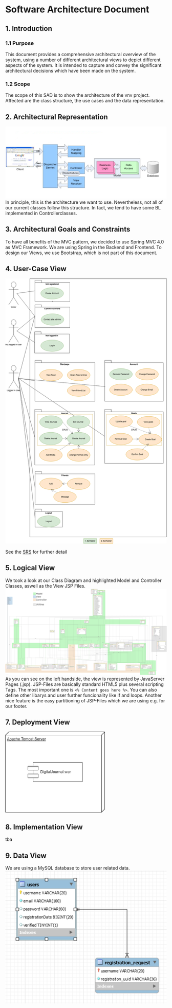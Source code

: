 # Software Architecture Document
## 1. Introduction
### 1.1 Purpose
This document provides a comprehensive architectural overview of the system, using a number of different architectural views to depict different aspects of the system. It is intended to capture and convey the significant architectural decisions which have been made on the system.

### 1.2 Scope
The scope of this SAD is to show the architecture of the vnv project. Affected are the class structure, the use cases and the data representation.

## 2. Architectural Representation
![Spring Arch](images/ArchitectureSpringMVC.PNG)
In principle, this is the architecture we want to use. Nevertheless, not all of our current classes follow this structure. In fact, we tend to have some BL implemented in Controllerclasses.

## 3. Architectural Goals and Constraints
To have all benefits of the MVC pattern, we decided to use Spring MVC 4.0 as MVC Framework. We are using Spring in the Backend and Frontend. To design our Views, we use Bootstrap, which is not part of this document.

## 4. User-Case View
![UCD](images/UCD.png)

See the [SRS](documentation.md) for further detail

## 5. Logical View
We took a look at our Class Diagram and highlighted Model and Controller Classes, aswell as the View JSP Files.
![Class Diagram](images/class_diagramm_full.png)
As you can see on the left handside, the view is represented by JavaServer Pages (.jsp). JSP-Files are basically standard HTML5 plus several scripting Tags. The most important one is `<% Content goes here %>`. You can also define other libarys and user further funcionality like if and loops. Another nice feature is the easy partitioning of JSP-Files which we are using e.g. for our footer. 
## 7. Deployment View
![DeploymentView](images/DeploymentView.png)

## 8. Implementation View
tba

## 9. Data View
We are using a MySQL database to store user related data. 
![DB-Model](images/DB_Diagram.PNG)

